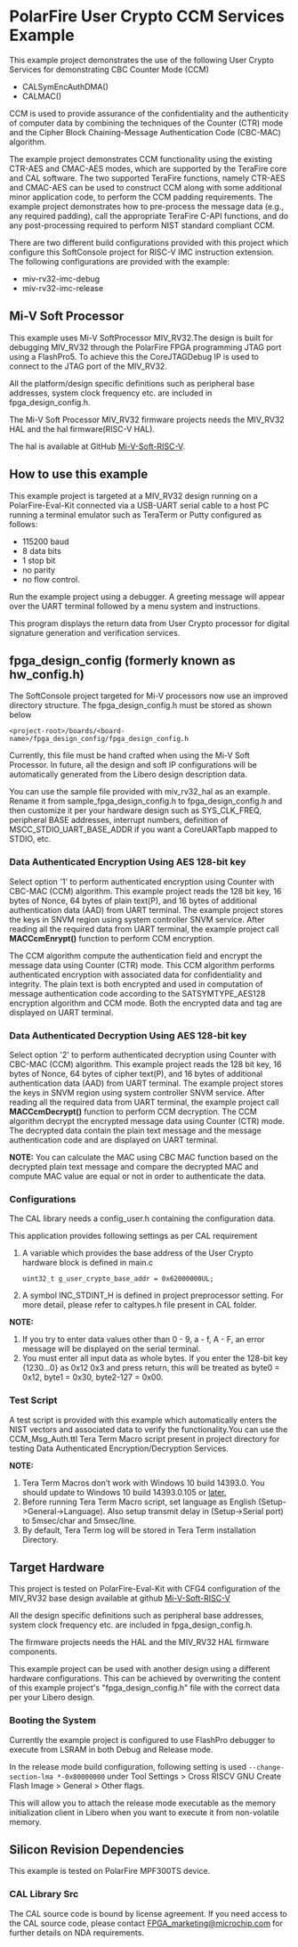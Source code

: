 ﻿
# PolarFire User Crypto CCM Services Example

This example project demonstrates the use of the following User Crypto Services
for demonstrating CBC Counter Mode (CCM)

 - CALSymEncAuthDMA()
 - CALMAC()
    
CCM is used to provide assurance of the confidentiality and the authenticity 
of computer data by combining the techniques of the Counter (CTR) mode and the 
Cipher Block Chaining-Message Authentication Code (CBC-MAC) algorithm.  

The example project demonstrates CCM functionality using the existing CTR-AES 
and CMAC-AES modes, which are supported by the TeraFire core and CAL software. 
The two supported TeraFire functions, namely CTR-AES and CMAC-AES can be used 
to construct CCM along with some additional minor application code, to perform 
the CCM padding requirements. The example project demonstrates how to pre-process
the message data (e.g., any required padding), call the appropriate TeraFire 
C-API functions, and do any post-processing required to perform NIST standard 
compliant CCM.

There are two different build configurations provided with this project which
configure this SoftConsole project for RISC-V IMC instruction extension. 
The following configurations are provided with the example:

  - miv-rv32-imc-debug
  - miv-rv32-imc-release

## Mi-V Soft Processor

This example uses Mi-V SoftProcessor MIV_RV32.The design is built for debugging
MIV_RV32 through the PolarFire FPGA programming JTAG port using a FlashPro5.
To achieve this the CoreJTAGDebug IP is used to connect to the JTAG port of the
MIV_RV32.

All the platform/design specific definitions such as peripheral base addresses,
system clock frequency etc. are included in fpga_design_config.h.

The Mi-V Soft Processor MIV_RV32 firmware projects needs the MIV_RV32 HAL and 
the hal firmware(RISC-V HAL).

The hal is available at GitHub [Mi-V-Soft-RISC-V](https://mi-v-ecosystem.github.io/redirects/platform).
    
## How to use this example

This example project is targeted at a MIV_RV32 design running on a PolarFire-Eval-Kit 
connected via a USB-UART serial cable to a host PC running a terminal emulator
such as TeraTerm or Putty configured as follows:

 - 115200 baud
 - 8 data bits
 - 1 stop bit
 - no parity
 - no flow control.

Run the example project using a debugger. A greeting message will appear over the 
UART terminal followed by a menu system and instructions.

This program displays the return data from User Crypto processor for digital 
signature generation and verification services.

## fpga_design_config (formerly known as hw_config.h)

The SoftConsole project targeted for Mi-V processors now use an improved
directory structure. The fpga_design_config.h must be stored as shown below

`
    <project-root>/boards/<board-name>/fpga_design_config/fpga_design_config.h
`

Currently, this file must be hand crafted when using the Mi-V Soft Processor.
In future, all the design and soft IP configurations will be automatically
generated from the Libero design description data.

You can use the sample file provided with miv_rv32_hal as an example. Rename it
from sample_fpga_design_config.h to fpga_design_config.h and then customize it
per your hardware design such as SYS_CLK_FREQ, peripheral BASE addresses,
interrupt numbers, definition of MSCC_STDIO_UART_BASE_ADDR if you want a
CoreUARTapb mapped to STDIO, etc.

### Data Authenticated Encryption Using AES 128-bit key

Select option '1' to perform authenticated encryption using Counter with CBC-MAC
(CCM) algorithm. This example project reads the 128 bit key, 16 bytes of Nonce,
64 bytes of plain text(P), and 16 bytes of additional authentication data (AAD) 
from UART terminal. The example project stores the keys in SNVM region using 
system controller SNVM service. After reading all the required data from UART 
terminal, the example project call **MACCcmEnrypt()** function to perform CCM 
encryption.

The CCM algorithm compute the authentication field and encrypt the message data
using Counter (CTR) mode. This CCM algorithm performs authenticated encryption 
with associated data for confidentiality and integrity. The plain text is both 
encrypted and used in computation of message authentication code according to 
the SATSYMTYPE_AES128 encryption algorithm and CCM mode. Both the encrypted data
and tag are displayed on UART terminal.

### Data Authenticated Decryption Using AES 128-bit key

Select option '2' to perform authenticated decryption using Counter with CBC-MAC
(CCM) algorithm. This example project reads the 128 bit key, 16 bytes of Nonce,
64 bytes of cipher text(P), and 16 bytes of additional authentication data (AAD) 
from UART terminal. The example project stores the keys in SNVM region using 
system controller SNVM service. After reading all the required data from UART 
terminal, the example project call **MACCcmDecrypt()** function to perform CCM 
decryption. The CCM algorithm decrypt the encrypted message data using Counter 
(CTR) mode. The decrypted data contain the plain text message and the message 
authentication code and are displayed on UART terminal.

**NOTE:**
 You can calculate the MAC using CBC MAC function based on the decrypted plain 
 text message and compare the decrypted MAC and compute MAC value are equal 
 or not in order to authenticate the data.

### Configurations

The CAL library needs a config_user.h containing the configuration data.

This application provides following settings as per CAL requirement   
  1. A variable which provides the base address of the User Crypto hardware block
     is defined in main.c
     
     `uint32_t g_user_crypto_base_addr = 0x62000000UL;`
     
  2. A symbol INC_STDINT_H is defined in project preprocessor setting. 
     For more detail, please refer to caltypes.h file present in CAL folder.
  
**NOTE:**
   1. If you try to enter data values other than 0 - 9, a - f, A - F, an error 
      message will be displayed on the serial terminal.
   2. You must enter all input data as whole bytes. If you enter the 128-bit
      key {1230...0} as 0x12 0x3 and press return, this will be treated as
      byte0 = 0x12, byte1 = 0x30, byte2-127 = 0x00.

### Test Script

A test script is provided with this example which automatically enters the NIST
vectors and associated data to verify the functionality.You can use 
the CCM_Msg_Auth.ttl Tera Term Macro script present in project directory 
for testing Data Authenticated Encryption/Decryption Services.

**NOTE:**
1. Tera Term Macros don’t work with Windows 10 build 14393.0. You should update
   to Windows 10 build 14393.0.105 or [later.](https://osdn.net/ticket/browse.php?group_id=1412&tid=36526) 
2. Before running Tera Term Macro script, set language as English 
   (Setup->General->Language). Also setup transmit delay in (Setup->Serial port)
   to 5msec/char and 5msec/line.
3. By default, Tera Term log will be stored in Tera Term installation Directory.

## Target Hardware

This project is tested on PolarFire-Eval-Kit with CFG4 configuration of the
MIV_RV32 base design available at github [Mi-V-Soft-RISC-V](https://mi-v-ecosystem.github.io/redirects/repo-polarfire-evaluation-kit-mi-v-sample-fpga-designs)

All the design specific definitions such as peripheral base addresses, system
clock frequency etc. are included in fpga_design_config.h. 

The firmware projects needs the HAL and the MIV_RV32 HAL firmware components.

This example project can be used with another design using a different hardware
configurations. This can be achieved by overwriting the content of this example
project's "fpga_design_config.h" file with the correct data per your Libero design.

### Booting the System

Currently the example project is configured to use FlashPro debugger to execute 
from LSRAM in both Debug and Release mode.

In the release mode build configuration, following setting is used
`--change-section-lma *-0x80000000` under
Tool Settings > Cross RISCV GNU Create Flash Image > General > Other flags. 

This will allow you to attach the release mode executable as the memory 
initialization client in Libero when you want to execute it from non-volatile memory. 

## Silicon Revision Dependencies

This example is tested on PolarFire MPF300TS device.

### CAL Library Src

The CAL source code is bound by license agreement. If you need access to the CAL
source code, please contact FPGA_marketing@microchip.com for further details on
NDA requirements.
